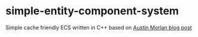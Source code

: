 # simple-entity-component-system

Simple cache friendly ECS written in C++ based on [Austin Morlan blog post](https://austinmorlan.com/posts/entity_component_system/)